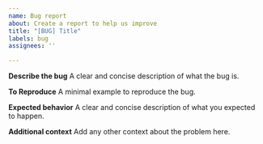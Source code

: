 ```yaml
---
name: Bug report
about: Create a report to help us improve
title: "[BUG] Title"
labels: bug
assignees: ''

---
```


**Describe the bug**
A clear and concise description of what the bug is.

**To Reproduce**
A minimal example to reproduce the bug.

**Expected behavior**
A clear and concise description of what you expected to happen.

**Additional context**
Add any other context about the problem here.
